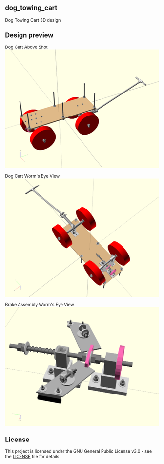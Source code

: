 ## dog_towing_cart
Dog Towing Cart 3D design


## Design preview
Dog Cart Above Shot
![Dog Cart Above Shot](./output/dog_cart-above_shot.png)

Dog Cart Worm's Eye View
![Dog Cart Worm's Eye View](./output/dog_cart-worms_eye_view.png)

Brake Assembly Worm's Eye View
![Brake Assembly Worm's Eye View](./output/brake_assembly-worms_eye_view.png)


## License
This project is licensed under the GNU General Public License v3.0 - see the [LICENSE](LICENSE) file for details